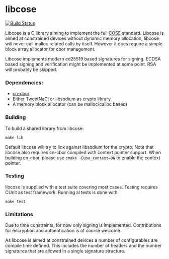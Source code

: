 # libcose

[![Build Status](https://travis-ci.org/bergzand/libcose.svg?branch=master)](https://travis-ci.org/bergzand/libcose)

Libcose is a C library aiming to implement the full [COSE] standard.
Libcose is aimed at constrained devices without dynamic memory allocation,
libcose will never call malloc related calls by itself. However it does
require a simple block array allocator for cbor management.

Libcose implements modern ed25519 based signatures for signing. ECDSA based
signing and verification might be implemented at some point. RSA will probably
be skipped.

### Dependencies:

- [cn-cbor]
- Either [TweetNaCl] or [libsodium] as crypto library
- A memory block allocator (can be malloc/calloc based)

### Building

To build a shared library from libcose:

```
make lib
```

Default libcose will try to link against libsodium for the crypto. Note that
libcose also requires cn-cbor compiled with context pointer support. When
building cn-cbor, please use `cmake -Duse_context=ON` to enable the context
pointer.

### Testing

libcose is supplied with a test suite covering most cases. Testing requires
CUnit as test framework. Running al tests is done with

```
make test
```

### Limitations

Due to time constraints, for now only signing is implemented. Contributions
for encryption and authentication is of course welcome.

As libcose is aimed at constrained devices a number of configurables are
compile time defined. This includes the number of headers and the number
signatures that are allowed in a single signature structure.

[COSE]: https://tools.ietf.org/html/rfc8152
[cn-cbor]: https://github.com/cabo/cn-cbor
[TweetNaCl]: https://tweetnacl.cr.yp.to/
[libsodium]: https://github.com/jedisct1/libsodium
